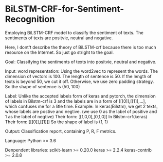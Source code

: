 # BiLSTM-CRF-for-Sentiment-Recognition
Employing BiLSTM-CRF model to classify the sentiment of texts. 
The sentiments of texts are positvie, neutral and negative.

Here, I dont't describe the theory of BiLSTM-crf because there is too much resource on the Internet. So just go stright to the goal.

Goal: Classifying the sentiments of texts into positvie, neutral and negative.

Input:
word representation: Using the word2vec to represent the words. The dimension of vectors is 100. The length of sentence is 50. If the length of texts is beyond 50, we cut it off. Otherwise, we use zero padding strategy.
So the shape of sentence is (50, 100)

Label:
Unlike the accepted labels form of keras and pytorch, the dimension of labels in Bilstm-crf is 3 and the labels are in a form of [[[0]],[[1]],...], which confuses me for a litle time. 
Example:
In keras(Bilstm), we get 2 texts, whose labels are postive and negtive. (we use 0 as the label of positive and 1 as the label of negtive)
Their form: [[1,0,0],[0,1,0]]
In Bilstm-crf(keras)
Their form: [[[0]],[[1]]]
So the shape of label is (1, 1)

Output:
Classification report, containing P, R, F metrics.

Language:
Python >= 3.6

Denpendent libraries:
scikit-learn >= 0.20.0
keras >= 2.2.4
keras-contrib >= 2.0.8
